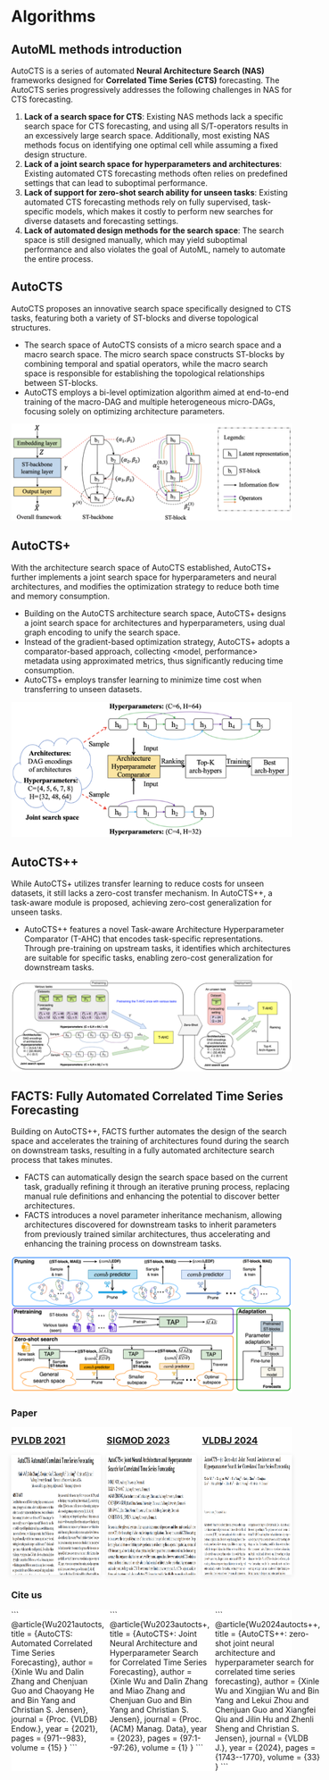 <!-- # AutoCTS Series Overview -->

# Algorithms

<!-- ## Table of Contents

1. [AutoML methods introduction](#AutoML-methods-introduction)
1. [AutoCTS](#AutoCTS)
1. [AutoCTS+](#AutoCTS+)
1. [AutoCTS++](#AutoCTS++)
1. [FACTS: Fully Automated Correlated Time Series Forecasting](#FACTS:-Fully-Automated-Correlated-Time-Series-Forecasting) -->

## AutoML methods introduction
AutoCTS is a series of automated **Neural Architecture Search (NAS)**  frameworks designed for **Correlated Time Series (CTS)** forecasting. The AutoCTS series progressively addresses the following challenges in NAS for CTS forecasting.

1. **Lack of a search space for CTS**: Existing NAS methods lack a specific search space for CTS forecasting, and using all S/T-operators results in an excessively large search space. Additionally, most existing NAS methods focus on identifying one optimal cell while assuming a fixed design structure.
2. **Lack of a joint search space for hyperparameters and architectures**: Existing automated CTS forecasting methods often relies on predefined settings that can lead to suboptimal performance.
3. **Lack of support for zero-shot search ability for unseen tasks**: Existing automated CTS forecasting methods rely on fully supervised, task-specific models, which makes it costly to perform new searches for diverse datasets and forecasting settings.
4. **Lack of automated design methods for the search space**: The search space is still designed manually, which may yield suboptimal performance and also violates the goal of AutoML, namely to automate the entire process.

## AutoCTS

AutoCTS proposes an innovative search space specifically designed to CTS tasks, featuring both a variety of ST-blocks and diverse topological structures.

- The search space of AutoCTS consists of a micro search space and a macro search space. The micro search space constructs ST-blocks by combining temporal and spatial operators, while the macro search space is responsible for establishing the topological relationships between ST-blocks.
- AutoCTS employs a bi-level optimization algorithm aimed at end-to-end training of the macro-DAG and multiple heterogeneous micro-DAGs, focusing solely on optimizing architecture parameters.

<img src="img/AutoCTS.png" style="zoom: 65%;" />

## AutoCTS+

With the architecture search space of AutoCTS established, AutoCTS+ further implements a joint search space for hyperparameters and neural architectures, and modifies the optimization strategy to reduce both time and memory consumption.

- Building on the AutoCTS architecture search space, AutoCTS+ designs a joint search space for architectures and hyperparameters, using dual graph encoding to unify the search space.
- Instead of the gradient-based optimization strategy, AutoCTS+ adopts a comparator-based approach, collecting <model, performance> metadata using approximated metrics, thus significantly reducing time consumption.
- AutoCTS+ employs transfer learning to minimize time cost when transferring to unseen datasets.

<img src="img\AutoCTS+.png" style="zoom:80%;" />

## AutoCTS++

While AutoCTS+ utilizes transfer learning to reduce costs for unseen datasets, it still lacks a zero-cost transfer mechanism. In AutoCTS++, a task-aware module is proposed, achieving zero-cost generalization for unseen tasks.

- AutoCTS++ features a novel Task-aware Architecture Hyperparameter Comparator (T-AHC) that encodes task-specific representations. Through pre-training on upstream tasks, it identifies which architectures are suitable for specific tasks, enabling zero-cost generalization for downstream tasks.

<img src="img\AutoCTS++.png" style="zoom: 50%;" />

## FACTS: Fully Automated Correlated Time Series Forecasting

Building on AutoCTS++, FACTS further automates the design of the search space and accelerates the training of architectures found during the search on downstream tasks, resulting in a fully automated architecture search process that takes minutes.

- FACTS can automatically design the search space based on the current task, gradually refining it through an iterative pruning process, replacing manual rule definitions and enhancing the potential to discover better architectures.
- FACTS introduces a novel parameter inheritance mechanism, allowing architectures discovered for downstream tasks to inherit parameters from previously trained similar architectures, thus accelerating and enhancing the training process on downstream tasks.

<img src="img\FACTS.png" style="zoom: 60%;" />


<h3 >Paper</h3>
<div class="container">
    <div class="left-column">
        <div class="left-text">
           <a href="https://arxiv.org/pdf/2112.11174" > <h3 style='text-align: left;'>PVLDB 2021</h3></a>
        </div>
            <a href="https://arxiv.org/pdf/2112.11174" target="_blank" rel="noopener" >
            <img id="clickable-image" src="paper_img/AutoCTS.png" onload="alter()" class="image" style="box-shadow:0 2px 8px rgba(0, 0, 0, 0.1)">
            </a>
    </div>
    <div class="left-column">
        <div class="left-text">
            <a href="https://arxiv.org/pdf/2211.16126" > <h3 style='text-align: left;'>SIGMOD 2023</h3></a>
        </div>
                <a href="https://arxiv.org/pdf/2211.16126" target="_blank" rel="noopener" >
                <img id="clickable-image" src="paper_img/AutoCTS+.png" onload="alter()" class="image" style="box-shadow:0 2px 8px rgba(0, 0, 0, 0.1)">
                </a>
    </div>
    <div class="left-column">
        <div class="left-text">
            <a href="https://vbn.aau.dk/ws/portalfiles/portal/730426496/AutoCTS_.pdf" > <h3 style='text-align: left;'>VLDBJ 2024</h3></a>
        </div>
                <a href="https://vbn.aau.dk/ws/portalfiles/portal/730426496/AutoCTS_.pdf" target="_blank" rel="noopener" >
                <img id="clickable-image" src="paper_img/AutoCTS++.png" onload="alter()" class="image" style="box-shadow:0 2px 8px rgba(0, 0, 0, 0.1)">
                </a>
    </div>
</div>

<h3 >Cite us</h3>
<div class="container" style="gap:10px">
    <div class="right-column">
   ```
    @article{Wu2021autocts,
        title     = {AutoCTS: Automated Correlated Time Series Forecasting},
        author    = {Xinle Wu and Dalin Zhang and Chenjuan Guo and Chaoyang He and Bin Yang and Christian S. Jensen},
        journal   = {Proc. {VLDB} Endow.},
        year      = {2021},
        pages     = {971--983},
        volume    = {15}
    }
    ```
    </div>
    <div class="right-column" style='margin-left:0px'>
     ```
    @article{Wu2023autocts+,
    title        = {AutoCTS+: Joint Neural Architecture and Hyperparameter Search for Correlated Time Series Forecasting},
    author       = {Xinle Wu and Dalin Zhang and Miao Zhang and Chenjuan Guo and Bin Yang and Christian S. Jensen},
    journal      = {Proc. {ACM} Manag. Data},
    year         = {2023},
    pages        = {97:1--97:26},
    volume       = {1}
    }
    ```
    </div>
    <div class="right-column" style='margin-left:0px'>
     ```
    @article{Wu2024autocts++,
    title        = {AutoCTS++: zero-shot joint neural architecture and hyperparameter search for correlated time series forecasting},
    author       = {Xinle Wu and Xingjian Wu and Bin Yang and Lekui Zhou and Chenjuan Guo and Xiangfei Qiu and Jilin Hu and Zhenli Sheng and Christian S. Jensen},
    journal      = {VLDB J.},
    year         = {2024},
    pages        = {1743--1770},
    volume       = {33}
    }
    ```
    </div>
</div>


<style>
.container {
    display: flex;
    /* width: 80%; */
    max-width: 1200px;
    /* box-shadow: 0 4px 8px rgba(0, 0, 0, 0.1); */
    background-color: #fff;
    gap:10px;
}
.left-column {
    /* flex: 1; */
    /* display: flex;
    flex-direction: column;
    align-items: flex-start; */
    /* padding: 20px; */
    /* margin-left:-135px; */
    /* border-right: 1px solid #ddd; */
    width:322px;
}

.left-column .image {
    /* width: 100%; */
    height: 215px;
    width: 450px; 控制图片最大宽度
    /* height:215px; */
}

.left-column .left-text {
    margin-top: -10px;
    text-align: center;
}

.right-column {
    display: flex;
    flex-direction: column;
    padding-left:0px;
    padding-top:0px;
    width:322px;;
}

.right-column .top-text, .right-column .bottom-text {
    flex: 1;
    margin-bottom: 20px;
    height:170px;
}
.top-text
{
    width:500px;
}
.right-column .bottom-text {
    margin-bottom: 0;
}
.right-column .bottom-text .a {
   color:#1195db;
}

.right-column p {
    margin: 0;
}
        .text-content {
            width:30%;
            padding:0;
            /* margin-right:2%; */
        }
        .text-content h1 {
            font-size:1.5em;
            margin-top:0;
            margin-bottom:0;
        }
        .text-content p {
            font-size:1em;
            margin:0;
        }
        .image-content {
            text-align:center;
            padding:0;
            width:40%;
        }
        .image-content img {
            max-width:100%;
            height:auto;
            box-shadow:0 4px 8px rgba(0, 0, 0, 0.1);
        }
        .download {
            width:30%;
            padding:0;
            display:flex;
            align-items:center;
            text-align:center;
        }
        .download img {
            width:80%;
            height:auto;
        }
        .download a {
            text-decoration:none;
            color:#0073e6;
            margin-top:0.5em;
            font-size:1.5em;
        }
.uuu {
    text-decoration:none;
    color:#1195db;
    margin-top:0.5em;
    font-size:1.5em;
}
 .copy-container {
            max-width: 600px;
            margin: 50px auto;
            text-align: center;
        }
        textarea {
            width: 100%;
            height: 200px;
        }
        button {
            margin-top: 10px;
            padding: 10px 20px;
            font-size: 16px;
        }
        .article-entry .highlight .line 
        {
            font-size:17px;
            line-height:0.8;
        }
        .article-entry .highlight .gutter pre 
        {
            display:none;
        }
</style>